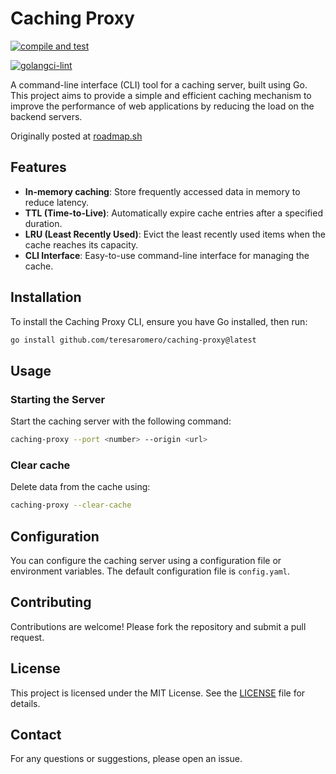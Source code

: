 # Caching Proxy

[![compile and test](https://github.com/teresaromero/caching-proxy/actions/workflows/compile-and-test.yml/badge.svg)](https://github.com/teresaromero/caching-proxy/actions/workflows/compile-and-test.yml)

[![golangci-lint](https://github.com/teresaromero/caching-proxy/actions/workflows/golangci-lint.yml/badge.svg)](https://github.com/teresaromero/caching-proxy/actions/workflows/golangci-lint.yml)

A command-line interface (CLI) tool for a caching server, built using Go. This project aims to provide a simple and efficient caching mechanism to improve the performance of web applications by reducing the load on the backend servers.

Originally posted at [roadmap.sh](https://roadmap.sh/projects/caching-server)

## Features

- **In-memory caching**: Store frequently accessed data in memory to reduce latency.
- **TTL (Time-to-Live)**: Automatically expire cache entries after a specified duration.
- **LRU (Least Recently Used)**: Evict the least recently used items when the cache reaches its capacity.
- **CLI Interface**: Easy-to-use command-line interface for managing the cache.

## Installation

To install the Caching Proxy CLI, ensure you have Go installed, then run:

```sh
go install github.com/teresaromero/caching-proxy@latest
```

## Usage

### Starting the Server

Start the caching server with the following command:

```sh
caching-proxy --port <number> --origin <url>
```

### Clear cache

Delete data from the cache using:

```sh
caching-proxy --clear-cache
```

## Configuration

You can configure the caching server using a configuration file or environment variables. The default configuration file is `config.yaml`.

## Contributing

Contributions are welcome! Please fork the repository and submit a pull request.

## License

This project is licensed under the MIT License. See the [LICENSE](LICENSE) file for details.

## Contact

For any questions or suggestions, please open an issue.
